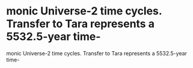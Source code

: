# monic Universe-2 time cycles. Transfer to Tara represents a 5532.5-year time-

monic Universe-2 time cycles. Transfer to Tara represents a 5532.5-year time-